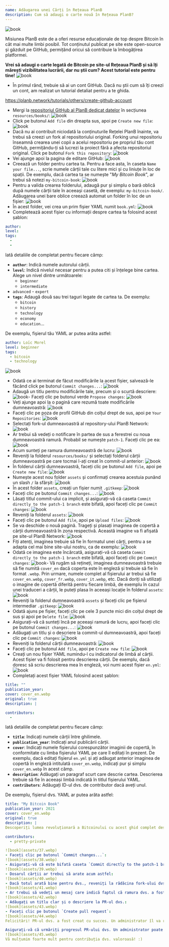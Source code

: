 ```yaml
---
name: Adăugarea unei Cărți în Rețeaua PlanB
description: Cum să adaugi o carte nouă în Rețeaua PlanB?
---
```

![book](assets/cover.webp)

Misiunea PlanB este de a oferi resurse educaționale de top despre Bitcoin în cât mai multe limbi posibil. Tot conținutul publicat pe site este open-source și găzduit pe GitHub, permițând oricui să contribuie la îmbogățirea platformei.

**Vrei să adaugi o carte legată de Bitcoin pe site-ul Rețeaua PlanB și să îți mărești vizibilitatea lucrării, dar nu știi cum? Acest tutorial este pentru tine!**
![book](assets/01.webp)
- În primul rând, trebuie să ai un cont GitHub. Dacă nu știi cum să îți creezi un cont, am realizat un tutorial detaliat pentru a te ghida.

https://planb.network/tutorials/others/create-github-account


- Mergi la [repositoriul GitHub al PlanB dedicat datelor](https://github.com/DecouvreBitcoin/sovereign-university-data/tree/dev/resources/books) în secțiunea `resources/books/`:
![book](assets/02.webp)
- Click pe butonul `Add file` din dreapta sus, apoi pe `Create new file`:
![book](assets/03.webp)
- Dacă nu ai contribuit niciodată la conținuturile Rețelei PlanB înainte, va trebui să creezi un fork al repositoriului original. Forking unui repositoriu înseamnă crearea unei copii a acelui repositoriu pe propriul tău cont GitHub, permițându-ți să lucrezi la proiect fără a afecta repositoriul original. Click pe butonul `Fork this repository`:
![book](assets/04.webp)
- Vei ajunge apoi la pagina de editare GitHub:
![book](assets/05.webp)
- Creează un folder pentru cartea ta. Pentru a face asta, în caseta `Name your file...`, scrie numele cărții tale cu litere mici și cu liniuțe în loc de spații. De exemplu, dacă cartea ta se numește "*My Bitcoin Book*", ar trebui să notezi `my-bitcoin-book`:
![book](assets/06.webp)
- Pentru a valida crearea folderului, adaugă pur și simplu o bară oblică după numele cărții tale în aceeași casetă, de exemplu: `my-bitcoin-book/`. Adăugarea unei bare oblice creează automat un folder în loc de un fișier:
![book](assets/07.webp)
- În acest folder, vei crea un prim fișier YAML numit `book.yml`:
![book](assets/08.webp)
- Completează acest fișier cu informații despre cartea ta folosind acest șablon:

```yaml
author: 
level: 
tags:
  - 
  - 
```

Iată detaliile de completat pentru fiecare câmp:
- **`author`**: Indică numele autorului cărții.
- **`level`**: Indică nivelul necesar pentru a putea citi și înțelege bine cartea. Alege un nivel dintre următoarele:
	- `beginner`
	- `intermediate`
- `advanced` - `expert`
- **`tags`**: Adaugă două sau trei taguri legate de cartea ta. De exemplu:
    - `bitcoin`
    - `history`
    - `technology`
    - `economy`
    - `education`...

De exemplu, fișierul tău YAML ar putea arăta astfel:

```yaml
author: Loïc Morel
level: beginner
tags:
  - bitcoin
  - technology
```

![book](assets/09.webp)
- Odată ce ai terminat de făcut modificările la acest fișier, salvează-le făcând click pe butonul `Commit changes...`:
![book](assets/10.webp)
- Adaugă un titlu pentru modificările tale, precum și o scurtă descriere:
![book](assets/11.webp)- Faceți clic pe butonul verde `Propose changes`:
![book](assets/12.webp)
- Veți ajunge apoi la o pagină care rezumă toate modificările dumneavoastră:
![book](assets/13.webp)
- Faceți clic pe poza de profil GitHub din colțul drept de sus, apoi pe `Your Repositories`:
![book](assets/14.webp)
- Selectați fork-ul dumneavoastră al repository-ului PlanB Network:
![book](assets/15.webp)
- Ar trebui să vedeți o notificare în partea de sus a ferestrei cu noua dumneavoastră ramură. Probabil se numește `patch-1`. Faceți clic pe ea:
![book](assets/16.webp)
- Acum sunteți pe ramura dumneavoastră de lucru:
![book](assets/17.webp)
- Reveniți la folderul `resources/books/` și selectați folderul cărții dumneavoastră pe care tocmai l-ați creat în commit-ul anterior:
![book](assets/18.webp)
- În folderul cărții dumneavoastră, faceți clic pe butonul `Add file`, apoi pe `Create new file`:
![book](assets/19.webp)
- Numește acest nou folder `assets` și confirmați crearea acestuia punând un slash `/` la sfârșit:
![book](assets/20.webp)
- În acest folder `assets`, creați un fișier numit `.gitkeep`:
![book](assets/21.webp)
- Faceți clic pe butonul `Commit changes...`:
![book](assets/22.webp)
- Lăsați titlul commit-ului ca implicit, și asigurați-vă că caseta `Commit directly to the patch-1 branch` este bifată, apoi faceți clic pe `Commit changes`:
![book](assets/23.webp)
- Reveniți la folderul `assets`:
![book](assets/24.webp)
- Faceți clic pe butonul `Add file`, apoi pe `Upload files`:
![book](assets/25.webp)
- Se va deschide o nouă pagină. Trageți și plasați imaginea de copertă a cărții dumneavoastră în zona respectivă. Această imagine va fi afișată pe site-ul PlanB Network:
![book](assets/26.webp)
- Fiți atenți, imaginea trebuie să fie în formatul unei cărți, pentru a se adapta cel mai bine site-ului nostru, ca de exemplu:
![book](assets/27.webp)
- Odată ce imaginea este încărcată, asigurați-vă că caseta `Commit directly to the patch-1 branch` este bifată, apoi faceți clic pe `Commit changes`:
![book](assets/28.webp)- Vă rugăm să rețineți, imaginea dumneavoastră trebuie să fie numită `cover_en` dacă coperta este în engleză și trebuie să fie în format `.webp`. Prin urmare, numele complet al fișierului ar trebui să fie `cover_en.webp`, `cover_fr.webp`, `cover_it.webp`, etc. Dacă doriți să utilizați o imagine de copertă diferită pentru fiecare limbă, de exemplu în cazul unei traduceri a cărții, le puteți plasa în aceeași locație în folderul `assets`:
![book](assets/29.webp)
- Reveniți la folderul dumneavoastră `assets` și faceți clic pe fișierul intermediar `.gitkeep`:
![book](assets/30.webp)
- Odată ajuns pe fișier, faceți clic pe cele 3 puncte mici din colțul drept de sus și apoi pe `Delete file`:
![book](assets/31.webp)
- Asigurați-vă că sunteți încă pe aceeași ramură de lucru, apoi faceți clic pe butonul `Commit changes...`:
![book](assets/32.webp)
- Adăugați un titlu și o descriere la commit-ul dumneavoastră, apoi faceți clic pe `Commit changes`:
![book](assets/33.webp)
- Reveniți la folderul cărții dumneavoastră:
![book](assets/34.webp)
- Faceți clic pe butonul `Add file`, apoi pe `Create new file`: ![book](assets/35.webp)
- Creați un nou fișier YAML numindu-l cu indicatorul de limbă al cărții. Acest fișier va fi folosit pentru descrierea cărții. De exemplu, dacă doresc să scriu descrierea mea în engleză, voi numi acest fișier `en.yml`:
![book](assets/36.webp)
- Completați acest fișier YAML folosind acest șablon:
```yaml
title: ""
publication_year: 
cover: cover_en.webp
original: true
description: |

contributors:
  - 
```

Iată detaliile de completat pentru fiecare câmp:
- **`title`**: Indicați numele cărții între ghilimele.
- **`publication_year`**: Indicați anul publicării cărții.
- **`cover`**: Indicați numele fișierului corespunzător imaginii de copertă, în conformitate cu limba fișierului YAML pe care îl editați în prezent. De exemplu, dacă editați fișierul `en.yml` și ați adăugat anterior imaginea de copertă în engleză intitulată `cover_en.webp`, indicați pur și simplu `cover_en.webp` în acest câmp.
- **`description`**: Adăugați un paragraf scurt care descrie cartea. Descrierea trebuie să fie în aceeași limbă indicată în titlul fișierului YAML.
- **`contributors`**: Adăugați ID-ul dvs. de contributor dacă aveți unul.

De exemplu, fișierul dvs. YAML ar putea arăta astfel:

```yaml
title: "My Bitcoin Book"
publication_year: 2021
cover: cover_en.webp
original: true
description: |
Descoperiți lumea revoluționară a Bitcoinului cu acest ghid complet destinat începătorilor. My Bitcoin Book demistifică complexitățile Bitcoinului, oferind o introducere clară și concisă în modul în care funcționează protocolul. De la tehnologia sa revoluționară până la impactul său potențial asupra economiei globale, această carte oferă perspective valoroase și cunoștințe practice. Perfectă pentru cei noi în lumea Bitcoinului, acoperă noțiunile de bază, sfaturi de securitate și viitorul finanțelor digitale. Scufundați-vă în viitorul banilor și împuterniciți-vă cu cunoștințele necesare pentru a naviga cu încredere în era digitală.

contributors:
  - pretty-private

![book](assets/37.webp)
- Faceți clic pe butonul `Commit changes...`:
![book](assets/38.webp)
- Asigurați-vă că este bifată caseta `Commit directly to the patch-1 branch`, adăugați un titlu, apoi faceți clic pe `Commit changes`:
![book](assets/39.webp)
- Dosarul cărții ar trebui să arate acum astfel:
![book](assets/40.webp)
- Dacă totul arată bine pentru dvs., reveniți la rădăcina fork-ului dvs.:
![book](assets/41.webp)
- Ar trebui să vedeți un mesaj care indică faptul că ramura dvs. a fost modificată. Faceți clic pe butonul `Compare & pull request`:
![book](assets/42.webp)
- Adăugați un titlu clar și o descriere la PR-ul dvs.:
![book](assets/43.webp)
- Faceți clic pe butonul `Create pull request`:
![book](assets/44.webp)
Felicitări! PR-ul dvs. a fost creat cu succes. Un administrator îl va revizui acum și, dacă totul este în ordine, îl va îmbina în repository-ul principal al PlanB Network. Ar trebui să vedeți cartea dvs. apărând pe site câteva zile mai târziu.

Asigurați-vă că urmăriți progresul PR-ului dvs. Un administrator poate lăsa un comentariu solicitând informații suplimentare. Atâta timp cât PR-ul dvs. nu este validat, îl puteți vizualiza în fila `Pull requests` pe repository-ul GitHub al PlanB Network:
![book](assets/45.webp)
Vă mulțumim foarte mult pentru contribuția dvs. valoroasă! :)